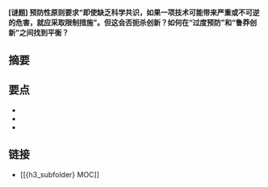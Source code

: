 #### [谜题] 预防性原则要求“即使缺乏科学共识，如果一项技术可能带来严重或不可逆的危害，就应采取限制措施”。但这会否扼杀创新？如何在“过度预防”和“鲁莽创新”之间找到平衡？


## 摘要


## 要点

- 
- 
- 

## 链接

- [[{h3_subfolder} MOC]]
